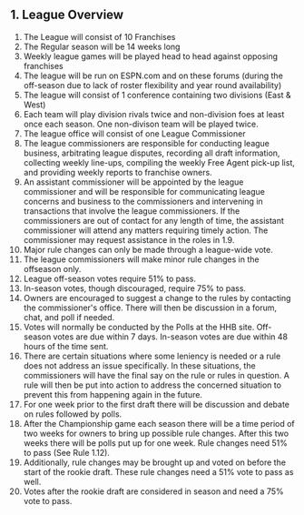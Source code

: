 ## 1. League Overview

1. The League will consist of 10 Franchises
1. The Regular season will be 14 weeks long
1. Weekly league games will be played head to head against opposing franchises
1. The league will be run on ESPN.com and on these forums (during the off-season due to lack of roster flexibility and year round availability)
1. The league will consist of 1 conference containing two divisions (East & West)
1. Each team will play division rivals twice and non-division foes at least once each season. One non-divison team will be played twice.
1. The league office will consist of one League Commissioner
1. The league commissioners are responsible for conducting league business, arbitrating league disputes, recording all draft information, collecting weekly line-ups, compiling the weekly Free Agent pick-up list, and providing weekly reports to franchise owners.
1. An assistant commissioner will be appointed by the league commissioner and will be responsible for communicating league concerns and business to the commissioners and intervening in transactions that involve the league commissioners. If the commissioners are out of contact for any length of time, the assistant commissioner will attend any matters requiring timely action. The commissioner may request assistance in the roles in 1.9.
1. Major rule changes can only be made through a league-wide vote.
1. The league commissioners will make minor rule changes in the offseason only.
1. League off-season votes require 51% to pass.
1. In-season votes, though discouraged, require 75% to pass.
1. Owners are encouraged to suggest a change to the rules by contacting the commissioner's office. There will then be discussion in a forum, chat, and poll if needed.
1. Votes will normally be conducted by the Polls at the HHB site. Off-season votes are due within 7 days. In-season votes are due within 48 hours of the time sent.
1. There are certain situations where some leniency is needed or a rule does not address an issue specifically. In these situations, the commissioners will have the final say on the rule or rules in question. A rule will then be put into action to address the concerned situation to prevent this from happening again in the future.
1. For one week prior to the first draft there will be discussion and debate on rules followed by polls.
1. After the Championship game each season there will be a time period of two weeks for owners to bring up possible rule changes. After this two weeks there will be polls put up for one week. Rule changes need 51% to pass (See Rule 1.12).
1. Additionally, rule changes may be brought up and voted on before the start of the rookie draft. These rule changes need a 51% vote to pass as well.
1. Votes after the rookie draft are considered in season and need a 75% vote to pass.
